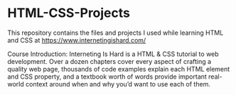 # HTML-CSS-Projects
This repository contains the files and projects I used while learning HTML and CSS at https://www.internetingishard.com/

Course Introduction:
Interneting Is Hard is a HTML & CSS tutorial to web development. Over a dozen chapters cover every aspect of crafting a quality web page, thousands of code examples explain each HTML element and CSS property, and a textbook worth of words provide important real-world context around when and why you’d want to use each of them.

